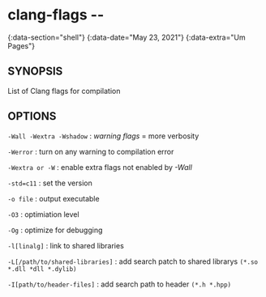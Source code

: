 # clang-flags --
{:data-section="shell"}
{:data-date="May 23, 2021"}
{:data-extra="Um Pages"}

## SYNOPSIS
List of Clang flags for compilation

## OPTIONS

`-Wall -Wextra -Wshadow`
: *warning flags* = more verbosity

`-Werror`
: turn on any warning to compilation error

`-Wextra or -W`
: enable extra flags not enabled by *-Wall*

`-std=c11`
: set the version

`-o file`
: output executable

`-O3`
: optimiation level

`-Og`
: optimize for debugging

`-l[linalg]`
: link to shared libraries

`-L[/path/to/shared-libraries]`
: add search patch to shared librarys `(*.so *.dll *dll *.dylib)`

`-I[path/to/header-files]`
: add search path to header `(*.h *.hpp)`
